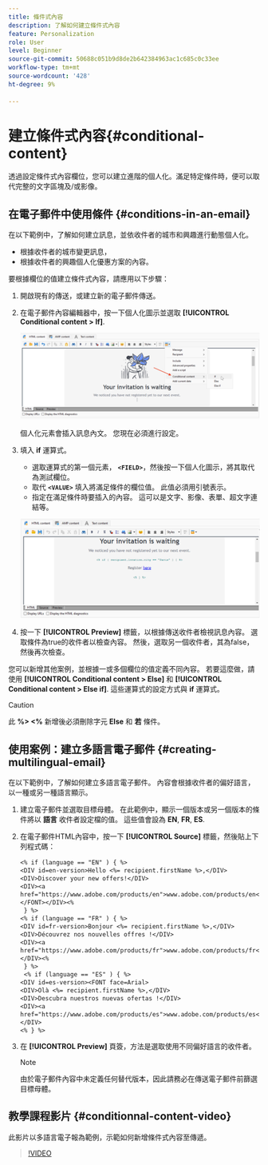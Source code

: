 ```yaml
---
title: 條件式內容
description: 了解如何建立條件式內容
feature: Personalization
role: User
level: Beginner
source-git-commit: 50688c051b9d8de2b642384963ac1c685c0c33ee
workflow-type: tm+mt
source-wordcount: '428'
ht-degree: 9%

---
```



# 建立條件式內容{#conditional-content}

透過設定條件式內容欄位，您可以建立進階的個人化。滿足特定條件時，便可以取代完整的文字區塊及/或影像。


## 在電子郵件中使用條件 {#conditions-in-an-email}

在以下範例中，了解如何建立訊息，並依收件者的城市和興趣進行動態個人化。

* 根據收件者的城市變更訊息，
* 根據收件者的興趣個人化優惠方案的內容。

要根據欄位的值建立條件式內容，請應用以下步驟：

1. 開啟現有的傳送，或建立新的電子郵件傳送。
1. 在電子郵件內容編輯器中，按一下個人化圖示並選取 **[!UICONTROL Conditional content > If]**.

   ![插入條件](assets/condition-insert.png)

   個人化元素會插入訊息內文。 您現在必須進行設定。

1. 填入 **if** 運算式。

   * 選取運算式的第一個元素， **`<FIELD>`**，然後按一下個人化圖示，將其取代為測試欄位。
   * 取代 **`<VALUE>`** 填入將滿足條件的欄位值。 此值必須用引號表示。
   * 指定在滿足條件時要插入的內容。 這可以是文字、影像、表單、超文字連結等。

   ![電子郵件中的條件](assets/condition-in-email.png)

1. 按一下 **[!UICONTROL Preview]** 標籤，以根據傳送收件者檢視訊息內容。 選取條件為true的收件者以檢查內容。 然後，選取另一個收件者，其為false，然後再次檢查。

您可以新增其他案例，並根據一或多個欄位的值定義不同內容。 若要這麼做，請使用 **[!UICONTROL Conditional content > Else]** 和 **[!UICONTROL Conditional content > Else if]**. 這些運算式的設定方式與 **if** 運算式。

>[!CAUTION]
>
>此 **%> &lt;%** 新增後必須刪除字元 **Else** 和 **若** 條件。


## 使用案例：建立多語言電子郵件 {#creating-multilingual-email}

在以下範例中，了解如何建立多語言電子郵件。 內容會根據收件者的偏好語言，以一種或另一種語言顯示。

1. 建立電子郵件並選取目標母體。 在此範例中，顯示一個版本或另一個版本的條件將以 **語言** 收件者設定檔的值。 這些值會設為 **EN**, **FR**, **ES**.
1. 在電子郵件HTML內容中，按一下 **[!UICONTROL Source]** 標籤，然後貼上下列程式碼：

   ```
   <% if (language == "EN" ) { %>
   <DIV id=en-version>Hello <%= recipient.firstName %>,</DIV>
   <DIV>Discover your new offers!</DIV>
   <DIV><a href="https://www.adobe.com/products/en">www.adobe.com/products/en</A></FONT></DIV><%
    } %>
   <% if (language == "FR" ) { %>
   <DIV id=fr-version>Bonjour <%= recipient.firstName %>,</DIV>
   <DIV>Découvrez nos nouvelles offres !</DIV>
   <DIV><a href="https://www.adobe.com/products/fr">www.adobe.com/products/fr</A></DIV><%
    } %>
    <% if (language == "ES" ) { %>
   <DIV id=es-version><FONT face=Arial>
   <DIV>Olà <%= recipient.firstName %>,</DIV>
   <DIV>Descubra nuestros nuevas ofertas !</DIV>
   <DIV><a href="https://www.adobe.com/products/es">www.adobe.com/products/es</A></DIV>
   <% } %>
   ```

1. 在 **[!UICONTROL Preview]** 頁簽，方法是選取使用不同偏好語言的收件者。

   >[!NOTE]
   >
   >由於電子郵件內容中未定義任何替代版本，因此請務必在傳送電子郵件前篩選目標母體。

## 教學課程影片 {#conditionnal-content-video}

此影片以多語言電子報為範例，示範如何新增條件式內容至傳遞。

>[!VIDEO](https://video.tv.adobe.com/v/335682?quality=12)

